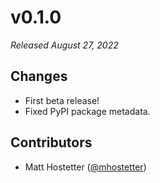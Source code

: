 # v0.1.0

*Released August 27, 2022*

## Changes

- First beta release!
- Fixed PyPI package metadata.

## Contributors

- Matt Hostetter ([@mhostetter](https://github.com/mhostetter))
